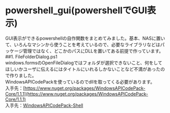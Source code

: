 # powershell_gui(powershellでGUI表示)
GUI表示ができるpowershellの自作関数をまとめてみました。基本、NASに置いて、いろんなマシンから使うことを考えているので、必要なライブラリなどはパッケージ管理ではなく、どこかのパスにDLLを置いてある前提で作っています。
##1. FileFolderDialog.ps1<br>
windows.formsのOpenFileDialogではフォルダが選択できないこと、何をしてほしいかユーザに伝えるにはタイトルにいれるしかないことなど不満があったので作りました。<br>
WindowsAPICodePackを使っているのでdllを取ってくる必要があります。<br>
入手先：[https://www.nuget.org/packages/WindowsAPICodePack-Core/1.1.1](https://www.nuget.org/packages/WindowsAPICodePack-Core/1.1.1)<br>
入手先：[WindowsAPICodePack-Shell](https://www.nuget.org/packages/WindowsAPICodePack-Shell/1.1.1)
